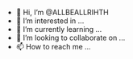 - 👋 Hi, I’m @ALLBEALLRIHTH
- 👀 I’m interested in ...
- 🌱 I’m currently learning ...
- 💞️ I’m looking to collaborate on ...
- 📫 How to reach me ...

<!---
ALLBEALLRIHTH/ALLBEALLRIHTH is a ✨ special ✨ repository because its `README.md` (this file) appears on your GitHub profile.
You can click the Preview link to take a look at your changes
